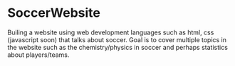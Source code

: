 # SoccerWebsite

Builing a website using web development languages such as html, css (javascript soon) that talks about soccer. Goal is to cover multiple topics in the website such as the chemistry/physics in soccer and perhaps statistics about players/teams.
